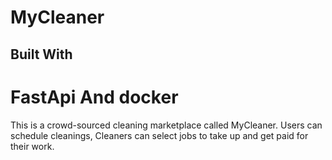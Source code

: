# MyCleaner

## Built With
# FastApi  And docker


This is a crowd-sourced cleaning marketplace called MyCleaner.
Users can schedule cleanings,
Cleaners can select jobs to take up and get paid for their work.